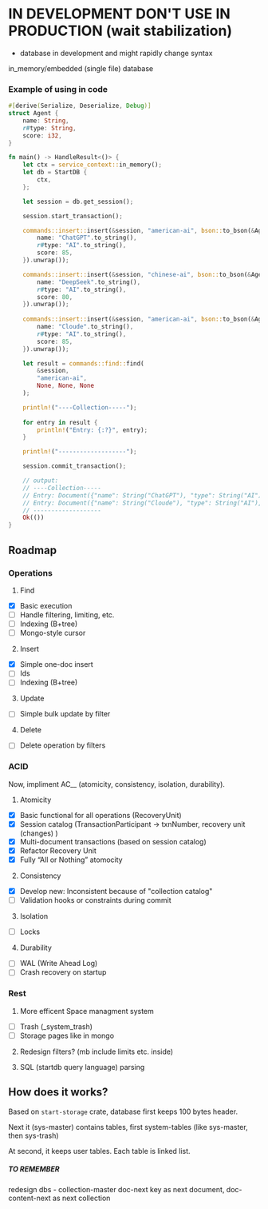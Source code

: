 # IN DEVELOPMENT DON'T USE IN PRODUCTION (wait stabilization)

* database in development and might rapidly change syntax

in_memory/embedded (single file) database

### Example of using in code

```rust
#[derive(Serialize, Deserialize, Debug)]
struct Agent {
    name: String,
    r#type: String,
    score: i32,
}

fn main() -> HandleResult<()> {
    let ctx = service_context::in_memory();
    let db = StartDB {
        ctx,
    };

    let session = db.get_session();

    session.start_transaction();

    commands::insert::insert(&session, "american-ai", bson::to_bson(&Agent {
        name: "ChatGPT".to_string(),
        r#type: "AI".to_string(),
        score: 85,
    }).unwrap());

    commands::insert::insert(&session, "chinese-ai", bson::to_bson(&Agent {
        name: "DeepSeek".to_string(),
        r#type: "AI".to_string(),
        score: 80,
    }).unwrap());
    
    commands::insert::insert(&session, "american-ai", bson::to_bson(&Agent {
        name: "Cloude".to_string(),
        r#type: "AI".to_string(),
        score: 85,
    }).unwrap());

    let result = commands::find::find(
        &session,
        "american-ai",
        None, None, None
    );

    println!("----Collection-----");
    
    for entry in result {
        println!("Entry: {:?}", entry);
    }

    println!("-------------------");

    session.commit_transaction();

    // output:
    // ----Collection-----
    // Entry: Document({"name": String("ChatGPT"), "type": String("AI"), "score": Int32(85)})
    // Entry: Document({"name": String("Cloude"), "type": String("AI"), "score": Int32(85)})
    // -------------------
    Ok(())
}
```

## Roadmap

### Operations

1. Find
- [X] Basic execution
- [ ] Handle filtering, limiting, etc.
- [ ] Indexing (B+tree)
- [ ] Mongo-style cursor 

2. Insert
- [X] Simple one-doc insert
- [ ] Ids
- [ ] Indexing (B+tree)

3. Update
- [ ] Simple bulk update by filter

4. Delete
- [ ] Delete operation by filters

### ACID

Now, impliment AC__ (atomicity, consistency, isolation, durability).

1. Atomicity
- [X] Basic functional for all operations (RecoveryUnit)
- [X] Session catalog (TransactionParticipant -> txnNumber, recovery unit (changes) )
- [X] Multi-document transactions (based on session catalog)
- [X] Refactor Recovery Unit
- [X] Fully “All or Nothing” atomocity

2. Consistency
- [X] Develop new: Inconsistent because of "collection catalog"
- [ ] Validation hooks or constraints during commit

3. Isolation
- [ ] Locks

4. Durability
- [ ] WAL (Write Ahead Log)
- [ ] Crash recovery on startup

### Rest

1. More efficent Space managment system
- [ ] Trash (_system_trash)
- [ ] Storage pages like in mongo

2. Redesign filters? (mb include limits etc. inside)

3. SQL (startdb query language) parsing

## How does it works?

Based on `start-storage` crate, database first keeps 100 bytes header.

Next it (sys-master) contains tables, first system-tables (like sys-master, then sys-trash)

At second, it keeps user tables. Each table is linked list.

##### TO REMEMBER

redesign dbs - collection-master doc-next key as next document, doc-content-next as next collection
